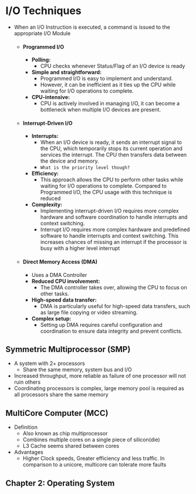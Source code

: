 # I/O Techniques

- When an I/O Instruction is executed, a command is issued to the appropriate I/O Module
	- #### Programmed I/O
		- **Polling:** 
			- CPU checks whenever Status/Flag of an I/O device is ready
		- **Simple and straightforward:** 
			- Programmed I/O is easy to implement and understand. 
			- However, it can be inefficient as it ties up the CPU while waiting for I/O operations to complete.
		- **CPU-intensive:** 
			- CPU is actively involved in managing I/O, it can become a bottleneck when multiple I/O devices are present.
	- #### Interrupt-Driven I/O
		- **Interrupts:** 
			- When an I/O device is ready, it sends an interrupt signal to the CPU, which temporarily stops its current operation and services the interrupt. The CPU then transfers data between the device and memory.
			- `What is the priority level though?`
		- **Efficiency:** 
			- This approach allows the CPU to perform other tasks while waiting for I/O operations to complete. Compared to Programmed I/O, the CPU usage with this technique is reduced
		- **Complexity:** 
			- Implementing interrupt-driven I/O requires more complex hardware and software coordination to handle interrupts and context switching.
			- Interrupt I/O requires more complex hardware and predefined software to handle interrupts and context switching. This increases chances of missing an interrupt if the processor is busy with a higher level interrupt
	- #### Direct Memory Access (DMA)
		- Uses a DMA Controller
		- **Reduced CPU involvement:** 
			- The DMA controller takes over, allowing the CPU to focus on other tasks.
		- **High-speed data transfer:** 
			- DMA is particularly useful for high-speed data transfers, such as large file copying or video streaming.
		- **Complex setup:** 
			- Setting up DMA requires careful configuration and coordination to ensure data integrity and prevent conflicts.

## Symmetric Multiprocessor (SMP)
- A system with 2+ processors
	- Share the same memory, system bus and I/O
- Increased throughput, more reliable as failure of one processor will not ruin others
- Coordinating processors is complex, large memory pool is required as all processors share the same memory
## MultiCore Computer (MCC)
- Definition
	- Also known as chip multiprocessor
	- Combines multiple cores on a single piece of silicon(die)
	- L3 Cache seems shared between cores
- Advantages
	- Higher Clock speeds, Greater efficiency and less traffic. In comparison to a unicore, multicore can tolerate more faults

## Chapter 2: Operating System 
